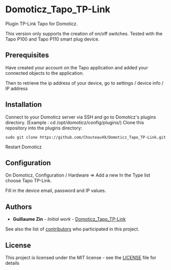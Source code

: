 # Domoticz_Tapo_TP-Link
Plugin TP-Link Tapo for Domoticz.

This version only supports the creation of on/off switches.
Tested with the Tapo P100 and Tapo P110 smart plug device.

## Prerequisites

Have created your account on the Tapo application and added your connected objects to the application.

Then to retrieve the ip address of your device, go to settings / device info / IP address

## Installation

Connect to your Domoticz server via SSH and go to Domoticz's plugins directory. (Example : cd /opt/domoticz/config/plugins/)
Clone this repository into the plugins directory:

```
sudo git clone https://github.com/Chouteau49/Domoticz_Tapo_TP-Link.git
```

Restart Domoticz

## Configuration

On Domoticz, Configuration / Hardware => Add a new
In the Type list choose Tapo TP-Link.

Fill in the device email, password and IP values.

## Authors

* **Guillaume Zin** - *Initial work* - [Domoticz_Tapo_TP-Link](https://github.com/Chouteau49/Domoticz_Tapo_TP-Link)

See also the list of [contributors](https://github.com/Chouteau49/Domoticz_Tapo_TP-Linkcontributors) who participated in this project.

## License

This project is licensed under the MIT license - see the [LICENSE](LICENSE) file for details